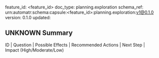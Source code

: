 feature_id: <feature_id>
doc_type: planning.exploration
schema_ref: urn:automatr:schema:capsule:<feature_id>:planning.exploration:v1@0.1.0
version: 0.1.0
updated: <YYYY-MM-DD>

## UNKNOWN Summary
ID | Question | Possible Effects | Recommended Actions | Next Step | Impact (High/Moderate/Low)
